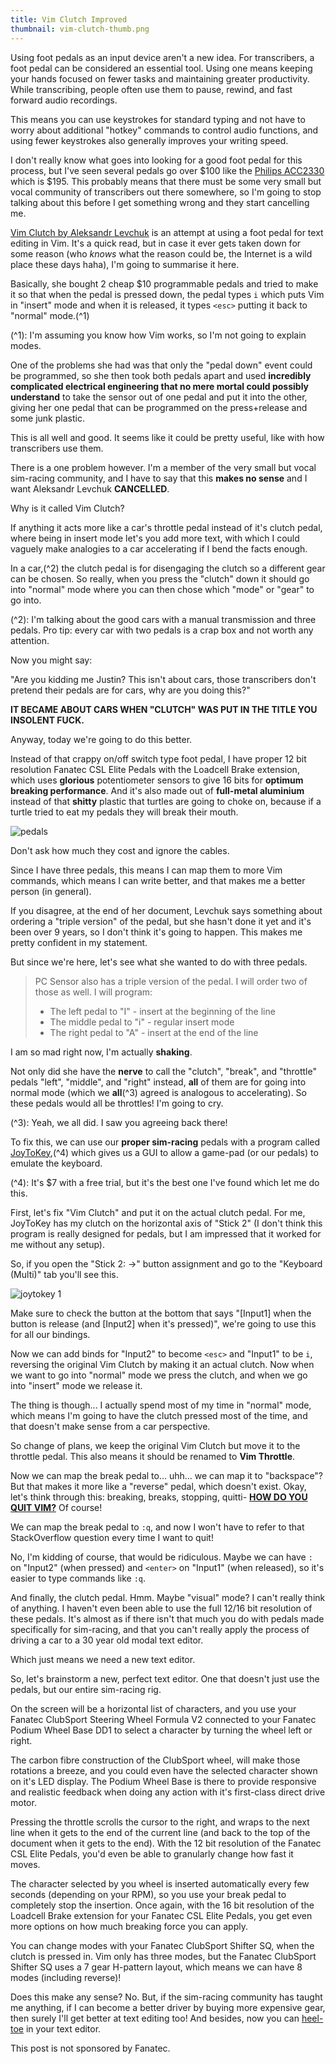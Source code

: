 ```yaml
---
title: Vim Clutch Improved
thumbnail: vim-clutch-thumb.png
---
```


Using foot pedals as an input device aren't a new idea. For transcribers, a foot pedal can be considered an essential tool. Using one means keeping your hands focused on fewer tasks and maintaining greater productivity. While transcribing, people often use them to pause, rewind, and fast forward audio recordings.

This means you can use keystrokes for standard typing and not have to worry about additional "hotkey" commands to control audio functions, and using fewer keystrokes also generally improves your writing speed.

I don't really know what goes into looking for a good foot pedal for this process, but I've seen several pedals go over $100 like the [Philips ACC2330](https://www.pacifictranscription.com.au/product/philips-acc2330-usb-4-pedal-foot-switch/) which is $195. This probably means that there must be some very small but vocal community of transcribers out there somewhere, so I'm going to stop talking about this before I get something wrong and they start cancelling me.

[Vim Clutch by Aleksandr Levchuk](https://github.com/alevchuk/vim-clutch) is an attempt at using a foot pedal for text editing in Vim. It's a quick read, but in case it ever gets taken down for some reason (who *knows* what the reason could be, the Internet is a wild place these days haha), I'm going to summarise it here.

Basically, she bought 2 cheap $10 programmable pedals and tried to make it so that when the pedal is pressed down, the pedal types `i` which puts Vim in "insert" mode and when it is released, it types `<esc>` putting it back to "normal" mode.(^1)

(^1): I'm assuming you know how Vim works, so I'm not going to explain modes.

One of the problems she had was that only the "pedal down" event could be programmed, so she then took both pedals apart and used **incredibly complicated electrical engineering that no mere mortal could possibly understand** to take the sensor out of one pedal and put it into the other, giving her one pedal that can be programmed on the press+release and some junk plastic.

This is all well and good. It seems like it could be pretty useful, like with how transcribers use them.

There is a one problem however. I'm a member of the very small but vocal sim-racing community, and I have to say that this **makes no sense** and I want Aleksandr Levchuk **CANCELLED**.

Why is it called Vim Clutch?

If anything it acts more like a car's throttle pedal instead of it's clutch pedal, where being in insert mode let's you add more text, with which I could vaguely make analogies to a car accelerating if I bend the facts enough.

In a car,(^2) the clutch pedal is for disengaging the clutch so a different gear can be chosen. So really, when you press the "clutch" down it should go into "normal" mode where you can then chose which "mode" or "gear" to go into.

(^2): I'm talking about the good cars with a manual transmission and three pedals. Pro tip: every car with two pedals is a crap box and not worth any attention.

Now you might say:

"Are you kidding me Justin? This isn't about cars, those transcribers don't pretend their pedals are for cars, why are you doing this?"

**IT BECAME ABOUT CARS WHEN "CLUTCH" WAS PUT IN THE TITLE YOU INSOLENT FUCK.**

Anyway, today we're going to do this better.

Instead of that crappy on/off switch type foot pedal, I have proper 12 bit resolution Fanatec CSL Elite Pedals with the Loadcell Brake extension, which uses **glorious** potentiometer sensors to give 16 bits for **optimum breaking performance**. And it's also made out of **full-metal aluminium** instead of that **shitty** plastic that turtles are going to choke on, because if a turtle tried to eat my pedals they will break their mouth.

![pedals](https://cdn.halcyonnouveau.xyz/blog/img/pedals.jpg)

Don't ask how much they cost and ignore the cables.

Since I have three pedals, this means I can map them to more Vim commands, which means I can write better, and that makes me a better person (in general).

If you disagree, at the end of her document, Levchuk says something about ordering a "triple version" of the pedal, but she hasn't done it yet and it's been over 9 years, so I don't think it's going to happen. This makes me pretty confident in my statement.

But since we're here, let's see what she wanted to do with three pedals.

> PC Sensor also has a triple version of the pedal. I will order two of those as well. I will program:
>
> - The left pedal to "I" - insert at the beginning of the line
> - The middle pedal to "i" - regular insert mode
> - The right pedal to "A" - insert at the end of the line

I am so mad right now, I'm actually **shaking**.

Not only did she have the **nerve** to call the "clutch", "break", and "throttle" pedals "left", "middle", and "right" instead, **all** of them are for going into normal mode (which we **all**(^3) agreed is analogous to accelerating). So these pedals would all be throttles! I'm going to cry.

(^3): Yeah, we all did. I saw you agreeing back there!

To fix this, we can use our **proper sim-racing** pedals with a program called [JoyToKey](https://joytokey.net/en/),(^4) which gives us a GUI to allow a game-pad (or our pedals) to emulate the keyboard.

(^4): It's $7 with a free trial, but it's the best one I've found which let me do this.

First, let's fix "Vim Clutch" and put it on the actual clutch pedal. For me, JoyToKey has my clutch on the horizontal axis of "Stick 2" (I don't think this program is really designed for pedals, but I am impressed that it worked for me without any setup).

So, if you open the "Stick 2: ->" button assignment and go to the "Keyboard (Multi)" tab you'll see this.

![joytokey 1](https://cdn.halcyonnouveau.xyz/blog/img/joytokey-1.png)

Make sure to check the button at the bottom that says "[Input1] when the button is release (and [Input2] when it's pressed)", we're going to use this for all our bindings.

Now we can add binds for "Input2" to become `<esc>` and "Input1" to be `i`, reversing the original Vim Clutch by making it an actual clutch. Now when we want to go into "normal" mode we press the clutch, and when we go into "insert" mode we release it.

The thing is though... I actually spend most of my time in "normal" mode, which means I'm going to have the clutch pressed most of the time, and that doesn't make sense from a car perspective.

So change of plans, we keep the original Vim Clutch but move it to the throttle pedal. This also means it should be renamed to **Vim Throttle**.

Now we can map the break pedal to... uhh... we can map it to "backspace"? But that makes it more like a "reverse" pedal, which doesn't exist. Okay, let's think through this: breaking, breaks, stopping, quitti- **[HOW DO YOU QUIT VIM?](https://stackoverflow.com/questions/11828270/how-do-i-exit-the-vim-editor)** Of course!

We can map the break pedal to `:q`, and now I won't have to refer to that StackOverflow question every time I want to quit!

No, I'm kidding of course, that would be ridiculous. Maybe we can have `:` on "Input2" (when pressed) and `<enter>` on "Input1" (when released), so it's easier to type commands like `:q`.

And finally, the clutch pedal. Hmm. Maybe "visual" mode? I can't really think of anything. I haven't even been able to use the full 12/16 bit resolution of these pedals. It's almost as if there isn't that much you do with pedals made specifically for sim-racing, and that you can't really apply the process of driving a car to a 30 year old modal text editor.

Which just means we need a new text editor.

So, let's brainstorm a new, perfect text editor. One that doesn't just use the pedals, but our entire sim-racing rig.

On the screen will be a horizontal list of characters, and you use your Fanatec ClubSport Steering Wheel Formula V2 connected to your Fanatec Podium Wheel Base DD1 to select a character by turning the wheel left or right.

The carbon fibre construction of the ClubSport wheel, will make those rotations a breeze, and you could even have the selected character shown on it's LED display. The Podium Wheel Base is there to provide responsive and realistic feedback when doing any action with it's first-class direct drive motor.

Pressing the throttle scrolls the cursor to the right, and wraps to the next line when it gets to the end of the current line (and back to the top of the document when it gets to the end). With the 12 bit resolution of the Fanatec CSL Elite Pedals, you'd even be able to granularly change how fast it moves.

The character selected by you wheel is inserted automatically every few seconds (depending on your RPM), so you use your break pedal to completely stop the insertion. Once again, with the 16 bit resolution of the Loadcell Brake extension for your Fanatec CSL Elite Pedals, you get even more options on how much breaking force you can apply.

You can change modes with your Fanatec ClubSport Shifter SQ, when the clutch is pressed in. Vim only has three modes, but the Fanatec ClubSport Shifter SQ uses a 7 gear H-pattern layout, which means we can have 8 modes (including reverse)!

Does this make any sense? No. But, if the sim-racing community has taught me anything, if I can become a better driver by buying more expensive gear, then surely I'll get better at text editing too! And besides, now you can [heel-toe](https://en.wikipedia.org/wiki/Heel-and-toe_shifting) in your text editor.

This post is not sponsored by Fanatec.
